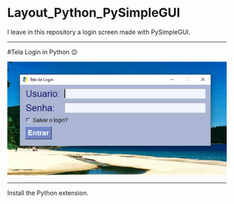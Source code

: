 # Layout_Python_PySimpleGUI

I leave in this repository a login screen made with PySimpleGUI.

----

#Tela Login in Python 😉


![alt text](https://github.com/DaniloPorto30/Layout_Python_PySimpleGUI/blob/master/login.png?raw=true)

----
Install the Python extension.
